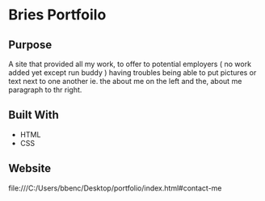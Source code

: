 # Bries Portfoilo

## Purpose
A site that provided all my work, to offer to potential employers ( no work added yet except run buddy ) having troubles being able to put pictures or text next to one another ie. 
the about me on the left and the, about me paragraph to thr right. 

## Built With
* HTML
* CSS

## Website
file:///C:/Users/bbenc/Desktop/portfolio/index.html#contact-me


